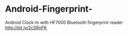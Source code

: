 # Android-Fingerprint-
Android Clock-In with HF7000 Bluetooth fingerprint reader http://bit.ly/2cSRnFK
